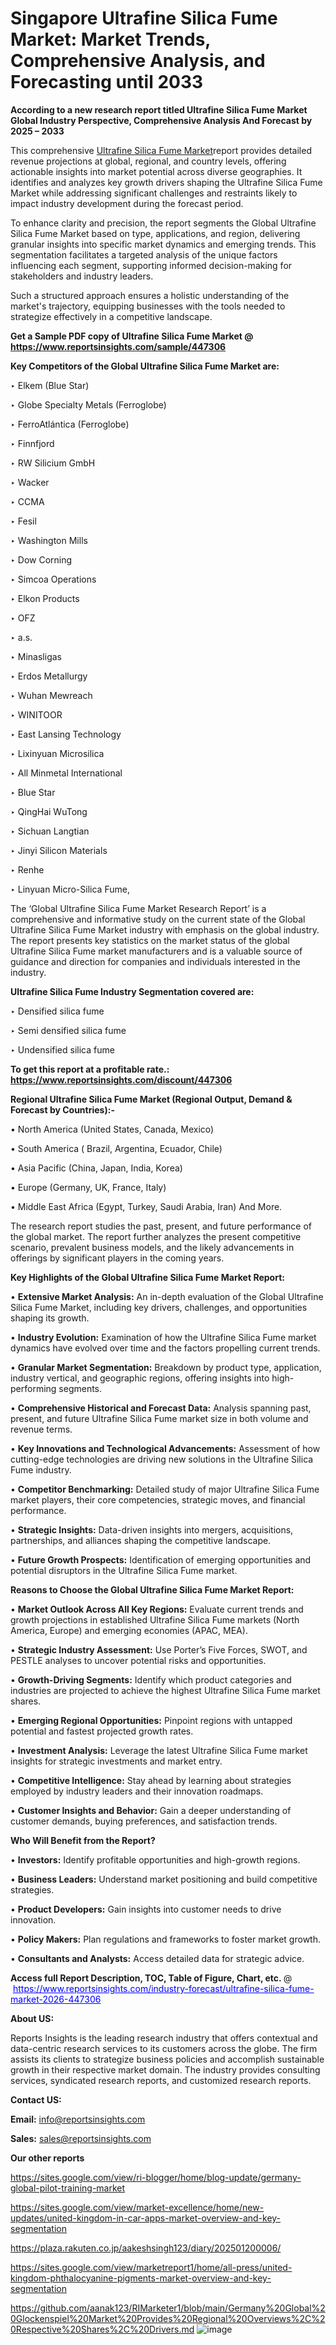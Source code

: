 
# Singapore Ultrafine Silica Fume Market: Market Trends, Comprehensive Analysis, and Forecasting until 2033

<strong>According to a new research report titled Ultrafine Silica Fume Market Global Industry Perspective, Comprehensive Analysis And Forecast by 2025 – 2033</strong>

This comprehensive <a href=https://www.reportsinsights.com/sample/447306>Ultrafine Silica Fume Market</a>report provides detailed revenue projections at global, regional, and country levels, offering actionable insights into market potential across diverse geographies. It identifies and analyzes key growth drivers shaping the Ultrafine Silica Fume Market while addressing significant challenges and restraints likely to impact industry development during the forecast period.

To enhance clarity and precision, the report segments the Global Ultrafine Silica Fume Market based on type, applications, and region, delivering granular insights into specific market dynamics and emerging trends. This segmentation facilitates a targeted analysis of the unique factors influencing each segment, supporting informed decision-making for stakeholders and industry leaders.

Such a structured approach ensures a holistic understanding of the market's trajectory, equipping businesses with the tools needed to strategize effectively in a competitive landscape.

<strong>Get a Sample PDF copy of Ultrafine Silica Fume Market </strong><strong>@<a href=https://www.reportsinsights.com/sample/447306 style=color:#0000ff;> https://www.reportsinsights.com/sample/447306</a></strong></font>

<strong>Key Competitors of the Global Ultrafine Silica Fume Market are:</strong>

‣ Elkem (Blue Star)

‣ Globe Specialty Metals (Ferroglobe)

‣ FerroAtlántica (Ferroglobe)

‣ Finnfjord

‣ RW Silicium GmbH

‣ Wacker

‣ CCMA

‣ Fesil

‣ Washington Mills

‣ Dow Corning

‣ Simcoa Operations

‣ Elkon Products

‣ OFZ

‣ a.s.

‣ Minasligas

‣ Erdos Metallurgy

‣ Wuhan Mewreach

‣ WINITOOR

‣ East Lansing Technology

‣ Lixinyuan Microsilica

‣ All Minmetal International

‣ Blue Star

‣ QingHai WuTong

‣ Sichuan Langtian

‣ Jinyi Silicon Materials

‣ Renhe

‣ Linyuan Micro-Silica Fume,

The ‘Global Ultrafine Silica Fume Market Research Report’ is a comprehensive and informative study on the current state of the Global Ultrafine Silica Fume Market industry with emphasis on the global industry. The report presents key statistics on the market status of the global Ultrafine Silica Fume market manufacturers and is a valuable source of guidance and direction for companies and individuals interested in the industry.

<strong>Ultrafine Silica Fume Industry Segmentation covered are:</strong>

‣ Densified silica fume

‣ Semi densified silica fume

‣ Undensified silica fume

<strong>To get this report at a profitable rate.: <a href=https://www.reportsinsights.com/discount/447306 style=color:#0000ff;>https://www.reportsinsights.com/discount/447306</a></strong></font>

<strong>Regional Ultrafine Silica Fume Market (Regional Output, Demand &amp; Forecast by Countries):-</strong>

• North America (United States, Canada, Mexico)

• South America ( Brazil, Argentina, Ecuador, Chile)

• Asia Pacific (China, Japan, India, Korea)

• Europe (Germany, UK, France, Italy)

• Middle East Africa (Egypt, Turkey, Saudi Arabia, Iran) And More.

The research report studies the past, present, and future performance of the global market. The report further analyzes the present competitive scenario, prevalent business models, and the likely advancements in offerings by significant players in the coming years.

<strong>Key Highlights of the Global Ultrafine Silica Fume Market Report:</strong>

• <strong>Extensive Market Analysis:</strong> An in-depth evaluation of the Global Ultrafine Silica Fume Market, including key drivers, challenges, and opportunities shaping its growth.

• <strong>Industry Evolution:</strong> Examination of how the Ultrafine Silica Fume market dynamics have evolved over time and the factors propelling current trends.

• <strong>Granular Market Segmentation:</strong> Breakdown by product type, application, industry vertical, and geographic regions, offering insights into high-performing segments.

• <strong>Comprehensive Historical and Forecast Data:</strong> Analysis spanning past, present, and future Ultrafine Silica Fume market size in both volume and revenue terms.

• <strong>Key Innovations and Technological Advancements:</strong> Assessment of how cutting-edge technologies are driving new solutions in the Ultrafine Silica Fume industry.

• <strong>Competitor Benchmarking:</strong> Detailed study of major Ultrafine Silica Fume market players, their core competencies, strategic moves, and financial performance.

• <strong>Strategic Insights:</strong> Data-driven insights into mergers, acquisitions, partnerships, and alliances shaping the competitive landscape.

• <strong>Future Growth Prospects:</strong> Identification of emerging opportunities and potential disruptors in the Ultrafine Silica Fume market.

<strong>Reasons to Choose the Global Ultrafine Silica Fume Market Report:</strong>

• <strong>Market Outlook Across All Key Regions:</strong> Evaluate current trends and growth projections in established Ultrafine Silica Fume markets (North America, Europe) and emerging economies (APAC, MEA).

• <strong>Strategic Industry Assessment:</strong> Use Porter’s Five Forces, SWOT, and PESTLE analyses to uncover potential risks and opportunities.

• <strong>Growth-Driving Segments:</strong> Identify which product categories and industries are projected to achieve the highest Ultrafine Silica Fume market shares.

• <strong>Emerging Regional Opportunities:</strong> Pinpoint regions with untapped potential and fastest projected growth rates.

• <strong>Investment Analysis:</strong> Leverage the latest Ultrafine Silica Fume market insights for strategic investments and market entry.

• <strong>Competitive Intelligence:</strong> Stay ahead by learning about strategies employed by industry leaders and their innovation roadmaps.

• <strong>Customer Insights and Behavior:</strong> Gain a deeper understanding of customer demands, buying preferences, and satisfaction trends.

<strong>Who Will Benefit from the Report?</strong>

• <strong>Investors:</strong> Identify profitable opportunities and high-growth regions.

• <strong>Business Leaders:</strong> Understand market positioning and build competitive strategies.

• <strong>Product Developers:</strong> Gain insights into customer needs to drive innovation.

• <strong>Policy Makers:</strong> Plan regulations and frameworks to foster market growth.

• <strong>Consultants and Analysts:</strong> Access detailed data for strategic advice.
</ul>
<strong>Access full Report Description, TOC, Table of Figure, Chart, etc. </strong>@  <a href=https://www.reportsinsights.com/industry-forecast/ultrafine-silica-fume-market-2026-447306 style=color:#0000ff;>https://www.reportsinsights.com/industry-forecast/ultrafine-silica-fume-market-2026-447306</a></font>

<strong><strong>About US</strong>:</strong>

Reports Insights is the leading research industry that offers contextual and data-centric research services to its customers across the globe. The firm assists its clients to strategize business policies and accomplish sustainable growth in their respective market domain. The industry provides consulting services, syndicated research reports, and customized research reports.

<strong>Contact US:</strong>

<p class=""""><b>Email:</b> <a href=mailto:info@reportsinsights.com>info@reportsinsights.com</a></p>
<p class=""""><b>Sales:</b> <a href=mailto:sales@reportsinsights.com>sales@reportsinsights.com</a></p>

<strong>Our other reports</strong>

<a href=https://sites.google.com/view/ri-blogger/home/blog-update/germany-global-pilot-training-market>https://sites.google.com/view/ri-blogger/home/blog-update/germany-global-pilot-training-market</a>

<a href=https://sites.google.com/view/market-excellence/home/new-updates/united-kingdom-in-car-apps-market-overview-and-key-segmentation>https://sites.google.com/view/market-excellence/home/new-updates/united-kingdom-in-car-apps-market-overview-and-key-segmentation</a>

<a href=https://plaza.rakuten.co.jp/aakeshsingh123/diary/202501200006/>https://plaza.rakuten.co.jp/aakeshsingh123/diary/202501200006/</a>

<a href=https://sites.google.com/view/marketreport1/home/all-press/united-kingdom-phthalocyanine-pigments-market-overview-and-key-segmentation>https://sites.google.com/view/marketreport1/home/all-press/united-kingdom-phthalocyanine-pigments-market-overview-and-key-segmentation</a>

<a href=https://github.com/aanak123/RIMarketer1/blob/main/Germany%20Global%20Glockenspiel%20Market%20Provides%20Regional%20Overviews%2C%20Respective%20Shares%2C%20Drivers.md>https://github.com/aanak123/RIMarketer1/blob/main/Germany%20Global%20Glockenspiel%20Market%20Provides%20Regional%20Overviews%2C%20Respective%20Shares%2C%20Drivers.md</a>
![image](https://github.com/user-attachments/assets/41320bdc-5396-436e-b50e-6f92887a17e5)
